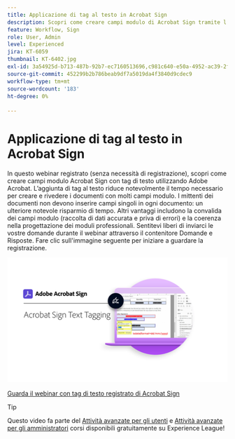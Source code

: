 ```yaml
---
title: Applicazione di tag al testo in Acrobat Sign
description: Scopri come creare campi modulo di Acrobat Sign tramite l’assegnazione di tag di testo con Adobe Acrobat
feature: Workflow, Sign
role: User, Admin
level: Experienced
jira: KT-6059
thumbnail: KT-6402.jpg
exl-id: 3a54925d-b713-487b-92b7-ec7160513696,c981c640-e50a-4952-ac39-2f90d6d0cf08
source-git-commit: 452299b2b786beab9df7a5019da4f3840d9cdec9
workflow-type: tm+mt
source-wordcount: '183'
ht-degree: 0%

---
```


# Applicazione di tag al testo in Acrobat Sign

In questo webinar registrato (senza necessità di registrazione), scopri come creare campi modulo Acrobat Sign con tag di testo utilizzando Adobe Acrobat. L’aggiunta di tag al testo riduce notevolmente il tempo necessario per creare e rivedere i documenti con molti campi modulo. I mittenti dei documenti non devono inserire campi singoli in ogni documento: un ulteriore notevole risparmio di tempo. Altri vantaggi includono la convalida dei campi modulo (raccolta di dati accurata e priva di errori) e la coerenza nella progettazione dei moduli professionali. Sentitevi liberi di inviarci le vostre domande durante il webinar attraverso il contenitore Domande e Risposte. Fare clic sull&#39;immagine seguente per iniziare a guardare la registrazione.

[![Sessione di controllo](../assets/Text-Tagging.png)](https://event.on24.com/wcc/r/2338276/415BE4603F60A61A546C0A91528B444F)

[Guarda il webinar con tag di testo registrato di Acrobat Sign](https://event.on24.com/wcc/r/2338276/415BE4603F60A61A546C0A91528B444F)

>[!TIP]
>
>Questo video fa parte del [Attività avanzate per gli utenti](https://experienceleague.adobe.com/?recommended=Sign-U-1-2020.3) e [Attività avanzate per gli amministratori](https://experienceleague.adobe.com/?recommended=Sign-A-1-2020.1) corsi disponibili gratuitamente su Experience League!
